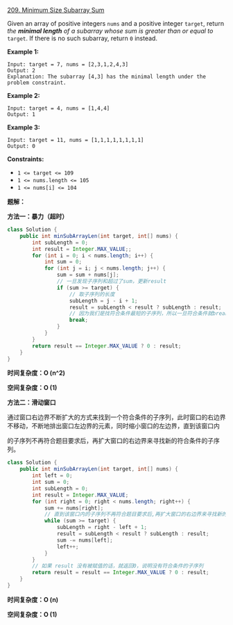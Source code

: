 [209. Minimum Size Subarray Sum](https://leetcode.com/problems/minimum-size-subarray-sum/)

Given an array of positive integers `nums` and a positive integer `target`, return *the **minimal length** of a* *subarray* *whose sum is greater than or equal to* `target`. If there is no such subarray, return `0` instead.



 

**Example 1:**

```
Input: target = 7, nums = [2,3,1,2,4,3]
Output: 2
Explanation: The subarray [4,3] has the minimal length under the problem constraint.
```

**Example 2:**

```
Input: target = 4, nums = [1,4,4]
Output: 1
```

**Example 3:**

```
Input: target = 11, nums = [1,1,1,1,1,1,1,1]
Output: 0
```

 

**Constraints:**

- `1 <= target <= 109`
- `1 <= nums.length <= 105`
- `1 <= nums[i] <= 104`

**题解：**

**方法一：暴力（超时）**

~~~java
class Solution {
    public int minSubArrayLen(int target, int[] nums) {
        int subLength = 0;
        int result = Integer.MAX_VALUE;;
        for (int i = 0; i < nums.length; i++) {
            int sum = 0;
            for (int j = i; j < nums.length; j++) {
                sum = sum + nums[j];
                // 一旦发现子序列和超过了sum，更新result
                if (sum >= target) {
                    // 取子序列的长度
                    subLength = j - i + 1;
                    result = subLength < result ? subLength : result;
                    // 因为我们是找符合条件最短的子序列，所以一旦符合条件就break
                    break;
                }
            }
        }
        return result == Integer.MAX_VALUE ? 0 : result;
    }
}
~~~

**时间复杂度：O (n^2)**

**空间复杂度：O (1)**

**方法二：滑动窗口**

通过窗口右边界不断扩大的方式来找到一个符合条件的子序列，此时窗口的右边界不移动，不断地排出窗口左边界的元素，同时缩小窗口的左边界，直到该窗口内

的子序列不再符合题目要求后，再扩大窗口的右边界来寻找新的符合条件的子序列。

~~~java
class Solution {
    public int minSubArrayLen(int target, int[] nums) {
        int left = 0;
        int sum = 0;
        int subLength = 0;
        int result = Integer.MAX_VALUE;
        for (int right = 0; right < nums.length; right++) {
            sum += nums[right];
            // 直到该窗口内的子序列不再符合题目要求后,再扩大窗口的右边界来寻找新的符合条件的子序列。
            while (sum >= target) {
                subLength = right - left + 1;
                result = subLength < result ? subLength : result;
                sum -= nums[left];
                left++;
            }
        }
        // 如果 result 没有被赋值的话，就返回0，说明没有符合条件的子序列
        return result = result == Integer.MAX_VALUE ? 0 : result;
    }
}
~~~

**时间复杂度：O (n)**

**空间复杂度：O (1)**